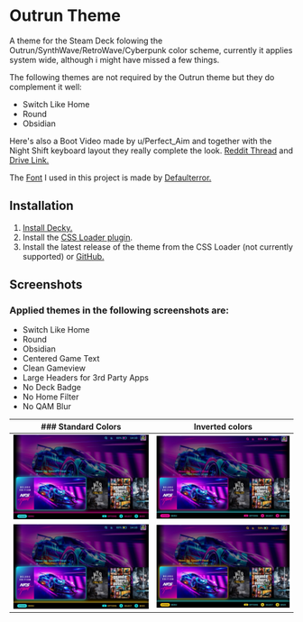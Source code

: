# Outrun Theme
 A theme for the Steam Deck folowing the Outrun/SynthWave/RetroWave/Cyberpunk color scheme, currently it applies system wide, although i might have missed a few things. 
 
 The following themes are not required by the Outrun theme but they do complement it well:
 
 - Switch Like Home
 - Round
 - Obsidian
 
 Here's also a Boot Video made by u/Perfect_Aim and together with the Night Shift keyboard layout they really complete the look. [Reddit Thread](https://www.reddit.com/r/SteamDeck/comments/xpnmnb/quick_synthwaveoutrun_boot_animation_i_made/) and [Drive Link.](https://drive.google.com/drive/folders/1p-zPQ04olDRgBdEb9ouuz_bBTK-CJkME)
 
 The [Font](https://fontmeme.com/fonts/commando-font/) I used in this project is made by [Defaulterror.](https://fontmeme.com/fonts/defaulterror-listing/)

## Installation
1. [Install Decky.](https://github.com/SteamDeckHomebrew/decky-loader#installation)
2. Install the [CSS Loader plugin](https://github.com/suchmememanyskill/SDH-CssLoader).
3. Install the latest release of the theme from the CSS Loader (not currently supported) or [GitHub.](https://github.com/GrodanBool/Outrun-Steam-Deck-Theme/releases/tag/v0.4-alpha)
 
 
 
## Screenshots


 ### Applied themes in the following screenshots are:
 
 - Switch Like Home
 - Round
 - Obsidian
 - Centered Game Text
 - Clean Gameview
 - Large Headers for 3rd Party Apps
 - No Deck Badge
 - No Home Filter
 - No QAM Blur

|### Standard Colors | Inverted colors  |
|--------------------|------------------|
| ![Standard Colors](https://github.com/GrodanBool/Border-and-Shadow-Edit/blob/main/cyan-pink-n.jpg?raw=true) | ![Inverted Standard](https://github.com/GrodanBool/Border-and-Shadow-Edit/blob/main/cyan-pink-inverted.jpg?raw=true) |
| ![Cyberpunk](https://github.com/GrodanBool/Border-and-Shadow-Edit/blob/main/cyan-yellow-n.jpg?raw=true) | ![Cyberpunk Inverted](https://github.com/GrodanBool/Border-and-Shadow-Edit/blob/main/cyan-yellow-inverted.jpg?raw=true) |
